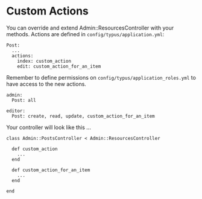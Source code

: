 # Custom Actions

You can override and extend Admin::ResourcesController with your methods.
Actions are defined in `config/typus/application.yml`:

    Post:
      ...
      actions:
        index: custom_action
        edit: custom_action_for_an_item

Remember to define permissions on `config/typus/application_roles.yml` to have
access to the new actions.

    admin:
      Post: all

    editor:
      Post: create, read, update, custom_action_for_an_item

Your controller will look like this ...

    class Admin::PostsController < Admin::ResourcesController

      def custom_action
        ...
      end

      def custom_action_for_an_item
        ...
      end

    end
